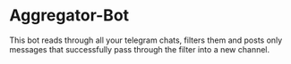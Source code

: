 # Aggregator-Bot

This bot reads through all your telegram chats, filters them and posts only messages that successfully pass through the filter into a new channel.
